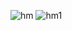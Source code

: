 ![hm](https://github.com/Asma089/OOMD_Lab/assets/84217236/92504191-5541-407c-abcf-658702f059b2)
![hm1](https://github.com/Asma089/OOMD_Lab/assets/84217236/19d4a8d4-88b2-4e0d-b243-c32ee2ac2f35)

